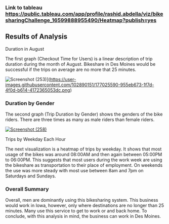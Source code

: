 ### Link to tableau https://public.tableau.com/app/profile/rashid.abdella/viz/bikesharingChallenge_16599888955490/Heatmap?publish=yes
## Results of Analysis
Duration in August

The first graph (Checkout Time for Users) is a linear description of trip duration during the month of August.  Bikeshare in Des Moines would be successful if the trips on average are no more that 25 minutes.

![Screenshot (253)](https://user-images.githubusercontent.com/102890151/177025590-955eb673-1f7d-4f0d-b614-4172365053dc.png)](https://user-images.githubusercontent.com/102890151/177025590-955eb673-1f7d-4f0d-b614-4172365053dc.png)

### Duration by Gender

The second graph (Trip Duration by Gender) shows the genders of the bike riders. There are three times as many as male riders than female riders.

[![Screenshot (258)](https://user-images.githubusercontent.com/102890151/177025754-0dd0e606-a350-4230-8bec-fa50fdddf2a3.png)](https://user-images.githubusercontent.com/102890151/177025754-0dd0e606-a350-4230-8bec-fa50fdddf2a3.png)

Trips by Weekday Each Hour

The next visualization is a heatmap of trips by weekday. It shows that most usage of the bikes was around 08:00AM and then again between 05:00PM to 06:00PM. This suggests that most users during the work week are using the bikeshare as transportation to their place of employment. On weekends the use was more steady with most use between 8am and 7pm on Saturdays and Sundays.



### Overall Summary
Overall, men are dominantly using this bikesharing system. This business would work in Iowa, however, only where destinations are no longer than 25 minutes. Many use this service to get to work or and back home. To conclude, with this analysis in mind, the business can work in Des Moines. 
